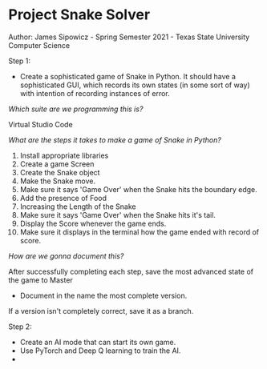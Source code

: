 # Project Snake Solver
Author: James Sipowicz -
   Spring Semester 2021 - Texas State University Computer Science

Step 1:
- Create a sophisticated game of Snake in Python. It should have a sophisticated GUI, 
  which records its own states (in some sort of way) with intention of recording instances
  of error.
  
*Which suite are we programming this is?*

Virtual Studio Code
  
*What are the steps it takes to make a game of Snake in Python?*

1. Install appropriate libraries
2. Create a game Screen
3. Create the Snake object
4. Make the Snake move.
5. Make sure it says 'Game Over' when the Snake hits the boundary edge.
6. Add the presence of Food
7. Increasing the Length of the Snake
8. Make sure it says 'Game Over' when the Snake hits it's tail.
9. Display the Score whenever the game ends.
10. Make sure it displays in the terminal how the game ended with record of score.

*How are we gonna document this?*

After successfully completing each step, save the most advanced state of the game to Master
- Document in the name the most complete version.

If a version isn't completely correct, save it as a branch.

Step 2:
- Create an AI mode that can start its own game.
- Use PyTorch and Deep Q learning to train the AI.
- 
